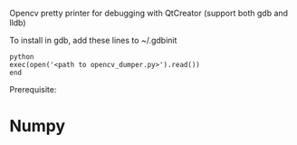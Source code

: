Opencv pretty printer for debugging with QtCreator (support both gdb and lldb)

To install in gdb, add these lines to ~/.gdbinit
```
python
exec(open('<path to opencv_dumper.py>').read())
end
```

Prerequisite:

# Numpy
